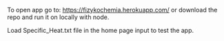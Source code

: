 To open app go to: https://fizykochemia.herokuapp.com/ or download the repo and run it on locally with node.

Load Specific_Heat.txt file in the home page input to test the app.
